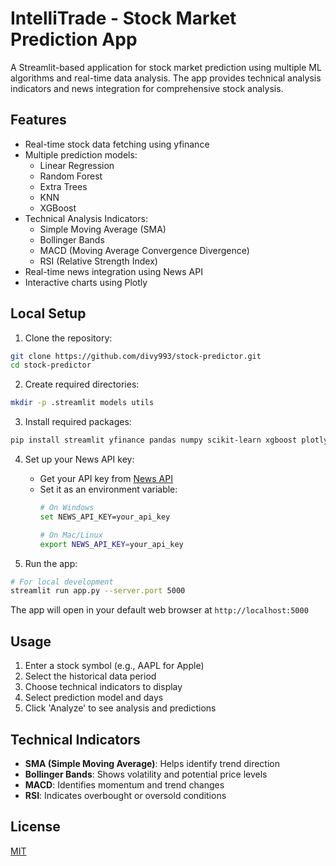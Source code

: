 # IntelliTrade - Stock Market Prediction App

A Streamlit-based application for stock market prediction using multiple ML algorithms and real-time data analysis. The app provides technical analysis indicators and news integration for comprehensive stock analysis.

## Features

- Real-time stock data fetching using yfinance
- Multiple prediction models:
  - Linear Regression
  - Random Forest
  - Extra Trees
  - KNN
  - XGBoost
- Technical Analysis Indicators:
  - Simple Moving Average (SMA)
  - Bollinger Bands
  - MACD (Moving Average Convergence Divergence)
  - RSI (Relative Strength Index)
- Real-time news integration using News API
- Interactive charts using Plotly

## Local Setup

1. Clone the repository:
```bash
git clone https://github.com/divy993/stock-predictor.git
cd stock-predictor
```

2. Create required directories:
```bash
mkdir -p .streamlit models utils
```

3. Install required packages:
```bash
pip install streamlit yfinance pandas numpy scikit-learn xgboost plotly requests
```

4. Set up your News API key:
   - Get your API key from [News API](https://newsapi.org)
   - Set it as an environment variable:
     ```bash
     # On Windows
     set NEWS_API_KEY=your_api_key

     # On Mac/Linux
     export NEWS_API_KEY=your_api_key
     ```

5. Run the app:
```bash
# For local development
streamlit run app.py --server.port 5000
```

The app will open in your default web browser at `http://localhost:5000`

## Usage

1. Enter a stock symbol (e.g., AAPL for Apple)
2. Select the historical data period
3. Choose technical indicators to display
4. Select prediction model and days
5. Click 'Analyze' to see analysis and predictions

## Technical Indicators

- **SMA (Simple Moving Average)**: Helps identify trend direction
- **Bollinger Bands**: Shows volatility and potential price levels
- **MACD**: Identifies momentum and trend changes
- **RSI**: Indicates overbought or oversold conditions

## License

[MIT](https://choosealicense.com/licenses/mit/)